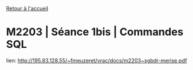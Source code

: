 [Retour à l'accueil](README.md)

# M2203 | Séance 1bis | Commandes SQL

lien: http://195.83.128.55/~fmeuzeret/vrac/docs/m2203~sgbdr-merise.pdf
 
